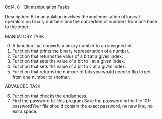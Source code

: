 0x14. C - Bit manipulation Tasks

Description: Bit manipulation involves the implementation of logical operators on binary numbers and the convertion of numbers from one base to the other.

MANDATORY TASK

0. A function that converts a binary number to an unsigned int.
1. Function that prints the binary representation of a number.
2. Function that returns the value of a bit at a given index.
3. Function that sets the value of a bit to 1 at a given index.
4. Function that sets the value of a bit to 0 at a given index.
5. Function that returns the number of bits you would need to flip to get from one number to another.

ADVANCED TASK

6. Function that checks the endianness.
7. Find the password for this program.Save the password in the file 101-passwordYour file should contain the exact password, no new line, no extra space.
